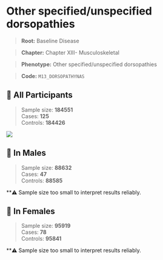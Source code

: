 # Other specified/unspecified dorsopathies

> **Root:** Baseline Disease  

> **Chapter:** Chapter XIII- Musculoskeletal  

> **Phenotype:** Other specified/unspecified dorsopathies  

> **Code:** `M13_DORSOPATHYNAS`

## 🧪 All Participants  
> Sample size: **184551**  
> Cases: **125**  
> Controls: **184426**
<img src="/Disease/Figures/ALL/Incidence/M13_DORSOPATHYNAS.png"/>
<CsvTable src="/Disease_Data/ALL/Incidence/COX_M13_DORSOPATHYNAS.csv" label="🔍 View full results" />

## 👨 In Males  
> Sample size: **88632**  
> Cases: **47**  
> Controls: **88585**

**⚠️ Sample size too small to interpret results reliably.


## 👩 In Females  
> Sample size: **95919**  
> Cases: **78**  
> Controls: **95841**

**⚠️ Sample size too small to interpret results reliably.

